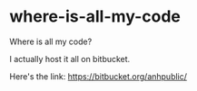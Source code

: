 # where-is-all-my-code
Where is all my code?

I actually host it all on bitbucket.

Here's the link:
https://bitbucket.org/anhpublic/
